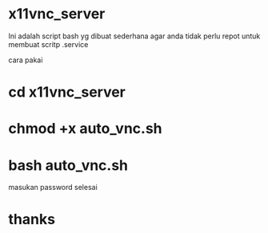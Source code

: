 # x11vnc_server

Ini adalah script bash yg dibuat sederhana
agar anda tidak perlu repot untuk membuat scritp .service

cara pakai

# cd x11vnc_server
# chmod +x auto_vnc.sh
# bash auto_vnc.sh

masukan password 
selesai

# thanks
